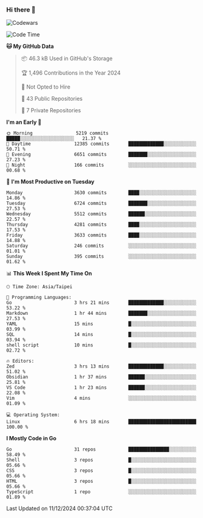 ### Hi there 👋

![Codewars](https://www.codewars.com/users/omegaatt36/badges/small)

<!--START_SECTION:waka-->
![Code Time](http://img.shields.io/badge/Code%20Time-2%2C930%20hrs%2032%20mins-blue)

**🐱 My GitHub Data** 

> 📦 46.3 kB Used in GitHub's Storage 
 > 
> 🏆 1,496 Contributions in the Year 2024
 > 
> 🚫 Not Opted to Hire
 > 
> 📜 43 Public Repositories 
 > 
> 🔑 7 Private Repositories 
 > 
**I'm an Early 🐤** 

```text
🌞 Morning                5219 commits        █████░░░░░░░░░░░░░░░░░░░░   21.37 % 
🌆 Daytime                12385 commits       █████████████░░░░░░░░░░░░   50.71 % 
🌃 Evening                6651 commits        ███████░░░░░░░░░░░░░░░░░░   27.23 % 
🌙 Night                  166 commits         ░░░░░░░░░░░░░░░░░░░░░░░░░   00.68 % 
```
📅 **I'm Most Productive on Tuesday** 

```text
Monday                   3630 commits        ████░░░░░░░░░░░░░░░░░░░░░   14.86 % 
Tuesday                  6724 commits        ███████░░░░░░░░░░░░░░░░░░   27.53 % 
Wednesday                5512 commits        ██████░░░░░░░░░░░░░░░░░░░   22.57 % 
Thursday                 4281 commits        ████░░░░░░░░░░░░░░░░░░░░░   17.53 % 
Friday                   3633 commits        ████░░░░░░░░░░░░░░░░░░░░░   14.88 % 
Saturday                 246 commits         ░░░░░░░░░░░░░░░░░░░░░░░░░   01.01 % 
Sunday                   395 commits         ░░░░░░░░░░░░░░░░░░░░░░░░░   01.62 % 
```


📊 **This Week I Spent My Time On** 

```text
🕑︎ Time Zone: Asia/Taipei

💬 Programming Languages: 
Go                       3 hrs 21 mins       █████████████░░░░░░░░░░░░   53.22 % 
Markdown                 1 hr 44 mins        ███████░░░░░░░░░░░░░░░░░░   27.53 % 
YAML                     15 mins             █░░░░░░░░░░░░░░░░░░░░░░░░   03.99 % 
SQL                      14 mins             █░░░░░░░░░░░░░░░░░░░░░░░░   03.94 % 
shell script             10 mins             █░░░░░░░░░░░░░░░░░░░░░░░░   02.72 % 

🔥 Editors: 
Zed                      3 hrs 13 mins       █████████████░░░░░░░░░░░░   51.02 % 
Obsidian                 1 hr 37 mins        ██████░░░░░░░░░░░░░░░░░░░   25.81 % 
VS Code                  1 hr 23 mins        ██████░░░░░░░░░░░░░░░░░░░   22.08 % 
Vim                      4 mins              ░░░░░░░░░░░░░░░░░░░░░░░░░   01.09 % 

💻 Operating System: 
Linux                    6 hrs 18 mins       █████████████████████████   100.00 % 
```

**I Mostly Code in Go** 

```text
Go                       31 repos            ███████████████░░░░░░░░░░   58.49 % 
Shell                    3 repos             █░░░░░░░░░░░░░░░░░░░░░░░░   05.66 % 
CSS                      3 repos             █░░░░░░░░░░░░░░░░░░░░░░░░   05.66 % 
HTML                     3 repos             █░░░░░░░░░░░░░░░░░░░░░░░░   05.66 % 
TypeScript               1 repo              ░░░░░░░░░░░░░░░░░░░░░░░░░   01.89 % 
```




 Last Updated on 11/12/2024 00:37:04 UTC
<!--END_SECTION:waka-->

<!--
**omegaatt36/omegaatt36** is a ✨ _special_ ✨ repository because its `README.md` (this file) appears on your GitHub profile.

Here are some ideas to get you started:

- 🔭 I’m currently working on ...
- 🌱 I’m currently learning ...
- 👯 I’m looking to collaborate on ...
- 🤔 I’m looking for help with ...
- 💬 Ask me about ...
- 📫 How to reach me: ...
- 😄 Pronouns: ...
- ⚡ Fun fact: ...
-->
